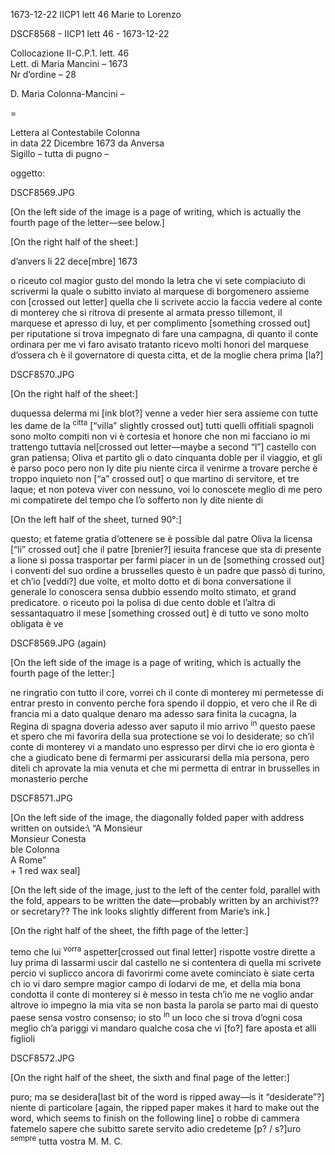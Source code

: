 1673-12-22 IICP1 lett 46 Marie to Lorenzo

DSCF8568 - IICP1 lett 46 - 1673-12-22

Collocazione II-C.P.1. lett. 46\
Lett. di Maria Mancini – 1673\
Nr d’ordine – 28

D. Maria Colonna-Mancini –

=

Lettera al Contestabile Colonna\
in data	22 Dicembre 1673 da Anversa\
Sigillo – tutta di pugno –

oggetto:

DSCF8569.JPG

[On the left side of the image is a page of writing, which is actually the fourth page of the letter—see below.]

[On the right half of the sheet:]

d’anvers li 22 dece[mbre] 1673

o riceuto col magior gusto del mondo la letra che vi sete compiaciuto di scrivermi la quale o subitto inviato al marquese di borgomenero assieme con [crossed out letter] quella che li scrivete accio la faccia vedere al conte di monterey che si ritrova di presente al armata presso tillemont, il marquese et apresso di luy, et per complimento [something crossed out] per riputatione si trova impegnato di fare una campagna, di quanto il conte ordinara per me vi faro avisato tratanto ricevo molti honori del marquese d’ossera ch è il governatore di questa citta, et de la moglie chera prima [la?]

DSCF8570.JPG

[On the right half of the sheet:]

duquessa delerma mi [ink blot?] venne a veder hier sera assieme con tutte les dame de la <sup>citta</sup> [“villa” slightly crossed out] tutti quelli offitiali spagnoli sono molto compiti non vi è cortesia et honore che non mi facciano io mi trattengo tuttavia nel[crossed out letter—maybe a second “l”] castello con gran patiensa; Oliva et partito gli o dato cinquanta doble per il viaggio, et gli è parso poco pero non ly dite piu niente circa il venirme a trovare perche è troppo inquieto non [“a” crossed out] o que martino di servitore, et tre laque; et non poteva viver con nessuno, voi lo conoscete meglio di me pero mi compatirete del tempo che l’o sofferto non ly dite niente di

[On the left half of the sheet, turned 90°:]

questo; et fateme gratia d’ottenere se è possible dal patre Oliva la licensa [“li” crossed out] che il patre [brenier?] iesuita francese que sta di presente a lione si possa trasportar per farmi piacer in un de [something crossed out] i conventi del suo ordine a brusselles questo è un padre que passò di turino, et ch’io [veddi?] due volte, et molto dotto et di bona conversatione il generale lo conoscera sensa dubbio essendo molto stimato, et grand predicatore. o riceuto poi la polisa di due cento doble et l’altra di sessantaquatro il mese [something crossed out] è di tutto ve sono molto obligata è ve

DSCF8569.JPG (again)

[On the left side of the image is a page of writing, which is actually the fourth page of the letter:]

ne ringratio con tutto il core, vorrei ch il conte di monterey mi permetesse di entrar presto in convento perche fora spendo il doppio, et vero che il Re di francia mi a dato qualque denaro ma adesso sara finita la cucagna, la Regina di spagna doveria adesso aver saputo il mio arrivo <sup>in</sup> questo paese et spero che mi favorira della sua protectione se voi lo desiderate; so ch’il conte di monterey vi a mandato uno espresso per dirvi che io ero gionta è che a giudicato bene di fermarmi per assicurarsi della mia persona, pero diteli ch aprovate la mia venuta et che mi permetta di entrar in brusselles in monasterio perche

DSCF8571.JPG

[On the left side of the image, the diagonally folded paper with address written on outside:\ 
“A Monsieur\
Monsieur Conesta\
ble Colonna\
A Rome”\
\+ 1 red wax seal]

[On the left side of the image, just to the left of the center fold, parallel with the fold, appears to be written the date—probably written by an archivist?? or secretary?? The ink looks slightly different from Marie’s ink.]

[On the right half of the sheet, the fifth page of the letter:]

temo che lui <sup>vorra</sup> aspetter[crossed out final letter] rispotte vostre dirette a luy prima di lassarmi uscir dal castello ne si contentera di quella mi scrivete percio vi suplicco ancora di favorirmi come avete cominciato è siate certa ch io vi daro sempre magior campo di lodarvi de me, et della mia bona condotta il conte di monterey si è messo in testa ch’io me ne voglio andar altrove io impegno la mia vita se non basta la parola se parto mai di questo paese sensa vostro consenso; io sto <sup>in</sup> un loco che si trova d’ogni cosa meglio ch’a pariggi vi mandaro qualche cosa che vi [fo?] fare aposta et alli figlioli

DSCF8572.JPG

[On the right half of the sheet, the sixth and final page of the letter:]

puro; ma se desidera[last bit of the word is ripped away—is it “desiderate”?] niente di particolare [again, the ripped paper makes it hard to make out the word, which seems to finish on the following line] o robbe di cammera fatemelo sapere che subitto sarete servito adio credeteme [p? / s?]uro <sup>sempre</sup> tutta vostra   M. M. C.